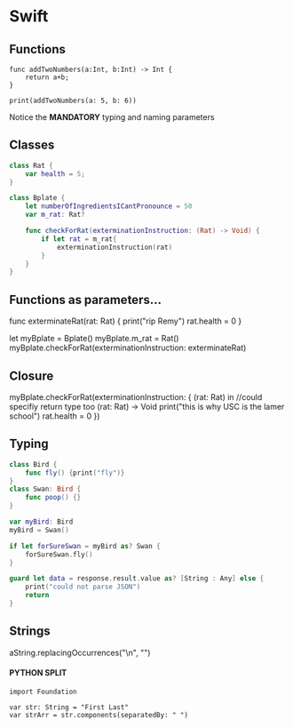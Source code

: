 # Swift

## Functions
```
func addTwoNumbers(a:Int, b:Int) -> Int {
    return a+b;
}

print(addTwoNumbers(a: 5, b: 6))
```
Notice the **MANDATORY** typing and naming parameters

## Classes
```swift
class Rat {
    var health = 5;
}

class Bplate {
    let numberOfIngredientsICantPronounce = 50
    var m_rat: Rat?

    func checkForRat(exterminationInstruction: (Rat) -> Void) {
        if let rat = m_rat{
            exterminationInstruction(rat)
        }
    }
}
```

## Functions as parameters...
func exterminateRat(rat: Rat) {
    print("rip Remy")
    rat.health = 0
}

let myBplate = Bplate()
myBplate.m_rat = Rat()
myBplate.checkForRat(exterminationInstruction: exterminateRat)

## Closure
myBplate.checkForRat(exterminationInstruction: {
    (rat: Rat) in //could specifiy return type too (rat: Rat) -> Void
    print("this is why USC is the lamer school")
    rat.health = 0
})



## Typing
```swift
class Bird {
    func fly() {print("fly")}
}
class Swan: Bird {
    func poop() {}
}

var myBird: Bird
myBird = Swan()

if let forSureSwan = myBird as? Swan {
    forSureSwan.fly()
}

guard let data = response.result.value as? [String : Any] else {
    print("could not parse JSON")
    return
}
```

## Strings

aString.replacingOccurrences("\n", "")

#### PYTHON SPLIT
```
import Foundation

var str: String = "First Last"
var strArr = str.components(separatedBy: " ")
```



